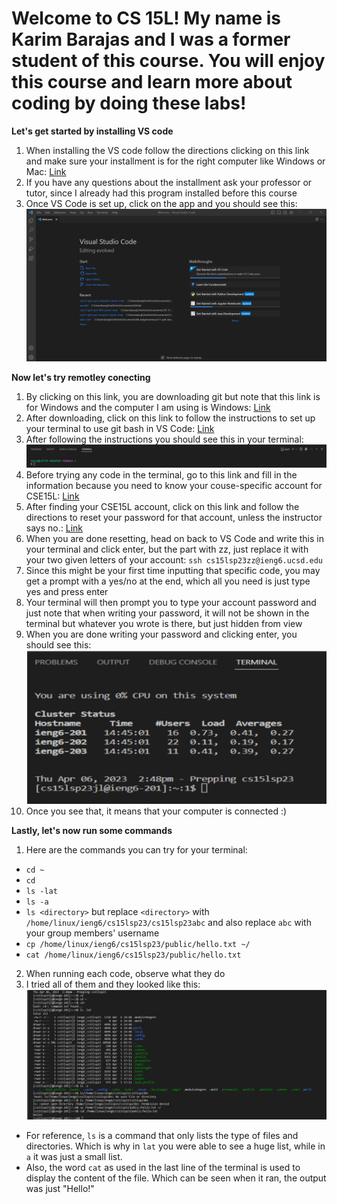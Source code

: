 # Welcome to CS 15L! My name is Karim Barajas and I was a former student of this course. You will enjoy this course and learn more about coding by doing these labs!

**Let's get started by installing VS code** 
1) When installing the VS code follow the directions clicking on this link and make sure your installment is for the right computer like Windows or Mac: [Link](https://code.visualstudio.com/)
2) If you have any questions about the installment ask your professor or tutor, since I already had this program installed before this course
3) Once VS Code is set up, click on the app and you should see this:
![Image](VS.png)

**Now let's try remotley conecting**
1) By clicking on this link, you are downloading git but note that this link is for Windows and the computer I am using is Windows: [Link](https://gitforwindows.org/)
2) After downloading, click on this link to follow the instructions to set up your terminal to use git bash in VS Code: [Link](https://stackoverflow.com/questions/42606837/how-do-i-use-bash-on-windows-from-the-visual-studio-code-integrated-terminal/50527994#50527994)
3) After following the instructions you should see this in your terminal:
![Image](bash.png)
4) Before trying any code in the terminal, go to this link and fill in the information because you need to know your couse-specific account for CSE15L: [Link](https://sdacs.ucsd.edu/~icc/index.php)
5) After finding your CSE15L account, click on this link and follow the directions to reset your password for that account, unless the instructor says no.: [Link](https://drive.google.com/file/d/17IDZn8Qq7Q0RkYMxdiIR0o6HJ3B5YqSW/view)
6) When you are done resetting, head on back to VS Code and write this in your terminal and click enter, but the part with zz, just replace it with your two given letters of your account: `ssh cs15lsp23zz@ieng6.ucsd.edu`
7) Since this might be your first time inputting that specific code, you may get a prompt with a yes/no at the end, which all you need is just type yes and press enter
8) Your terminal will then prompt you to type your account password and just note that when writing your password, it will not be shown in the terminal but whatever you wrote is there, but just hidden from view
9) When you are done writing your password and clicking enter, you should see this:
![Image](permission.png)
10) Once you see that, it means that your computer is connected :)

**Lastly, let's now run some commands**
1) Here are the commands you can try for your terminal: 
- `cd ~`
- `cd`
- `ls -lat`
- `ls -a`
- `ls <directory>` but replace `<directory>` with `/home/linux/ieng6/cs15lsp23/cs15lsp23abc` and also replace `abc` with your group members' username
- `cp /home/linux/ieng6/cs15lsp23/public/hello.txt ~/`
- `cat /home/linux/ieng6/cs15lsp23/public/hello.txt`
2) When running each code, observe what they do
3) I tried all of them and they looked like this:
![Image](terminal.png)
- For reference, `ls` is a command that only lists the type of files and directories. Which is why in `lat` you were able to see a huge list, while in `a` it was just a small list.
- Also, the word `cat` as used in the last line of the terminal is used to display the content of the file. Which can be seen when it ran, the output was just "Hello!" 
